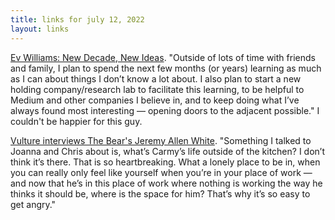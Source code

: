 ```yaml
---
title: links for july 12, 2022
layout: links
---
```


[Ev Williams: New Decade, New Ideas](https://ev.medium.com/new-decade-new-ideas-faee8e712589). "Outside of lots of time with friends and family, I plan to spend the next few months (or years) learning as much as I can about things I don’t know a lot about. I also plan to start a new holding company/research lab to facilitate this learning, to be helpful to Medium and other companies I believe in, and to keep doing what I’ve always found most interesting — opening doors to the adjacent possible." I couldn't be happier for this guy.

[Vulture interviews The Bear's Jeremy Allen White](https://www.vulture.com/article/the-bear-jeremy-allen-white-carmy-interview.html). "Something I talked to Joanna and Chris about is, what’s Carmy’s life outside of the kitchen? I don’t think it’s there. That is so heartbreaking. What a lonely place to be in, when you can really only feel like yourself when you’re in your place of work — and now that he’s in this place of work where nothing is working the way he thinks it should be, where is the space for him? That’s why it’s so easy to get angry."

